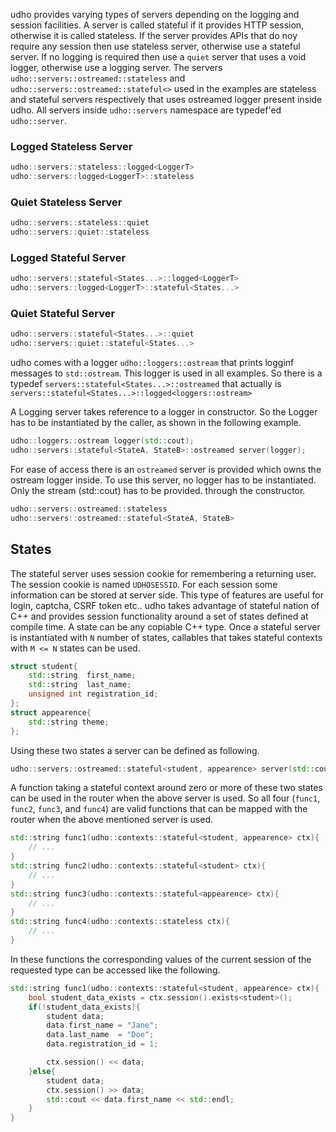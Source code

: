 udho provides varying types of servers depending on the logging and session facilities. A server is called stateful if it provides HTTP session, otherwise it is called stateless. If the server provides APIs that do noy require any session then use stateless server, otherwise use a stateful server. If no logging is required then use a `quiet` server that uses a void logger, otherwise use a logging server. The servers `udho::servers::ostreamed::stateless` and `udho::servers::ostreamed::stateful<>` used in the examples are stateless and stateful servers respectively that uses ostreamed logger present inside udho. All servers inside `udho::servers` namespace are typedef'ed `udho::server`.

### Logged Stateless Server

```cpp
udho::servers::stateless::logged<LoggerT>
udho::servers::logged<LoggerT>::stateless
```

### Quiet Stateless Server

```cpp
udho::servers::stateless::quiet
udho::servers::quiet::stateless
```

### Logged Stateful Server

```cpp
udho::servers::stateful<States...>::logged<LoggerT>
udho::servers::logged<LoggerT>::stateful<States...>
```

### Quiet Stateful Server

```cpp
udho::servers::stateful<States...>::quiet
udho::servers::quiet::stateful<States...>
```

udho comes with a logger `udho::loggers::ostream` that prints logginf messages to `std::ostream`. This logger is used in all examples. So there is a typedef `servers::stateful<States...>::ostreamed` that actually is `servers::stateful<States...>::logged<loggers::ostream>`

A Logging server takes reference to a logger in constructor. So the Logger has to be instantiated by the caller, as shown in the following example.

```cpp
udho::loggers::ostream logger(std::cout);
udho::servers::stateful<StateA, StateB>::ostreamed server(logger);
```

For ease of access there is an `ostreamed` server is provided which owns the ostream logger inside. To use this server, no logger has to be instantiated. Only the stream (std::cout) has to be provided. through the constructor.

```cpp
udho::servers::ostreamed::stateless
udho::servers::ostreamed::stateful<StateA, StateB>
```

## States

The stateful server uses session cookie for remembering a returning user. The session cookie is named `UDHOSESSID`. For each session some information can be stored at server side. This type of features are useful for login, captcha, CSRF token etc.. udho takes advantage of stateful nation of C++ and provides session functionality around a set of states defined at compile time. A state can be any copiable C++ type. Once a stateful server is instantiated with `N` number of states, callables that takes stateful contexts with `M <= N` states can be used.

```cpp
struct student{
    std::string  first_name;
    std::string  last_name;
    unsigned int registration_id;
};
struct appearence{
    std::string theme;
};
```

Using these two states a server can be defined as following.

```cpp
udho::servers::ostreamed::stateful<student, appearence> server(std::cout);
```

A function taking a stateful context around zero or more of these two states can be used in the router when the above server is used. So all four (`func1`, `func2`, `func3`, and `func4`) are valid functions that can be mapped with the router when the above mentioned server is used.

```cpp
std::string func1(udho::contexts::stateful<student, appearence> ctx){
    // ...
}
std::string func2(udho::contexts::stateful<student> ctx){
    // ...
}
std::string func3(udho::contexts::stateful<appearence> ctx){
    // ...
}
std::string func4(udho::contexts::stateless ctx){
    // ...
}
```

In these functions the corresponding values of the current session of the requested type can be accessed like the following.

```cpp
std::string func1(udho::contexts::stateful<student, appearence> ctx){
    bool student_data_exists = ctx.session().exists<student>();
    if(!student_data_exists){
        student data;
        data.first_name = "Jane";
        data.last_name  = "Doe";
        data.registration_id = 1;

        ctx.session() << data;
    }else{
        student data;
        ctx.session() >> data;
        std::cout << data.first_name << std::endl;
    }
}
```